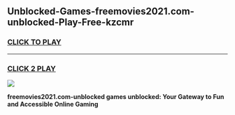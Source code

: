 
## Unblocked-Games-freemovies2021.com-unblocked-Play-Free-kzcmr
<h3>
<a href="https://premium76.site?title=freemovies2021.com-unblocked&ref=10A">CLICK TO PLAY</a></h3>
<hr>

<h3>
<a href="https://premium76.site?title=freemovies2021.com-unblocked&ref=10A">CLICK 2 PLAY</a>
  
</h3>

<a href="https://premium76.site?title=freemovies2021.com-unblocked&ref=10A"><img src="https://clearcache.store/games.png"></a>


**freemovies2021.com-unblocked games unblocked: Your Gateway to Fun and Accessible Online Gaming**
